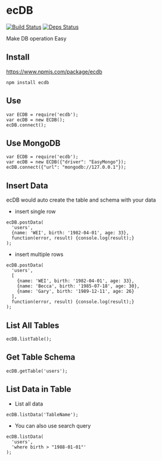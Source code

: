 # ecDB
[![Build Status](https://travis-ci.org/Luphia/ecDB.png?branch=master)](https://travis-ci.org/Luphia/ecDB)
[![Deps Status](https://david-dm.org/Luphia/ecDB.png)](https://david-dm.org/Luphia/ecDB)

Make DB operation Easy

## Install
https://www.npmjs.com/package/ecdb
```shell
npm install ecdb
```

## Use
```node
var ECDB = require('ecdb');
var ecDB = new ECDB();
ecDB.connect();
```

## Use MongoDB
```node
var ECDB = require('ecdb');
var ecDB = new ECDB({"driver": "EasyMongo"});
ecDB.connect({"url": "mongodb://127.0.0.1"});
```

## Insert Data
ecDB would auto create the table and schema with your data
* insert single row
```node
ecDB.postData(
  'users',
  {name: 'WEI', birth: '1982-04-01', age: 33},
  function(error, result) {console.log(result);}
);
```
*  insert multiple rows
```node
ecDB.postData(
  'users',
  [
    {name: 'WEI', birth: '1982-04-01', age: 33},
    {name: 'Becca', birth: '1985-07-18', age: 30},
    {name: 'Gary', birth: '1989-12-11', age: 26}
  ],
  function(error, result) {console.log(result);}
);
```

## List All Tables
```node
ecDB.listTable();
```

## Get Table Schema
```node
ecDB.getTable('users');
```

## List Data in Table
* List all data
```node
ecDB.listData('TableName');
```
* You can also use search query
```node
ecDB.listData(
  'users',
  'where birth > "1988-01-01"'
);
```
